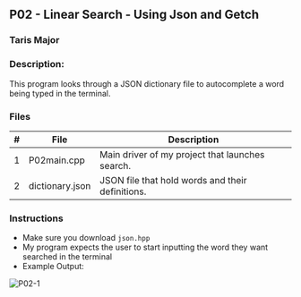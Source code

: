 ## P02 - Linear Search - Using Json and Getch
### Taris Major
### Description:

This program looks through a JSON dictionary file to autocomplete a word being typed in the terminal.

### Files

|   #   | File             | Description                                        |
| :---: | ---------------- | -------------------------------------------------- |
|   1   | P02main.cpp      | Main driver of my project that launches search.    |
|   2   | dictionary.json  | JSON file that hold words and their definitions.   |

### Instructions

- Make sure you download `json.hpp`
- My program expects the user to start inputting the word they want searched in the terminal
- Example Output:
  
![P02-1](https://github.com/TarisMajor/3013-AdvancedStructures/assets/151577662/d1fc5380-e599-47b7-a10e-5e9c9244be94)
